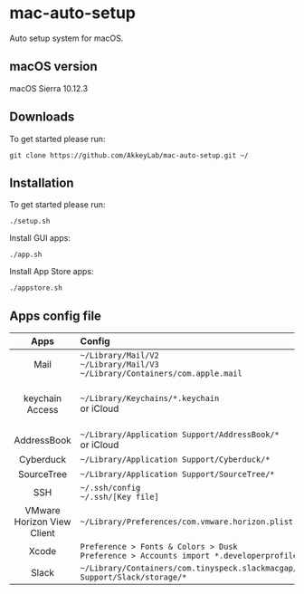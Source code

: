 # mac-auto-setup
Auto setup system for macOS.

## macOS version
macOS Sierra 10.12.3

## Downloads
To get started please run:
```
git clone https://github.com/AkkeyLab/mac-auto-setup.git ~/
```

## Installation
To get started please run:
```
./setup.sh
```
Install GUI apps:
```
./app.sh
```
Install App Store apps:
```
./appstore.sh
```

## Apps config file
| Apps | Config | Remarks |
|:----------:|:-----------|:-------------|
|Mail|`~/Library/Mail/V2`<br>`~/Library/Mail/V3`<br>`~/Library/Containers/com.apple.mail`|No save password|
|keychain Access|`~/Library/Keychains/*.keychain`<br>or iCloud|keychain password is login password|
|AddressBook|`~/Library/Application Support/AddressBook/*`<br>or iCloud|-|
|Cyberduck|`~/Library/Application Support/Cyberduck/*`|-|
|SourceTree|`~/Library/Application Support/SourceTree/*`|-|
|SSH|`~/.ssh/config`<br>`~/.ssh/[Key file]`|-|
|VMware Horizon View Client|`~/Library/Preferences/com.vmware.horizon.plist`|-|
|Xcode|`Preference > Fonts & Colors > Dusk`<br>`Preference > Accounts import *.developerprofile`|-|
|Slack|`~/Library/Containers/com.tinyspeck.slackmacgap/Data/Library/Application Support/Slack/storage/*`|-|
